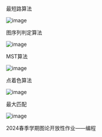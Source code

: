 最短路算法

![image](https://github.com/PengKeRan/-/assets/58772271/8bac8433-230c-46dc-8f3e-cfa2feb63c0e)

图序列判定算法

![image](https://github.com/PengKeRan/-/assets/58772271/82b2cadc-4504-47f3-b60f-8f0750dffec4)

MST算法

![image](https://github.com/PengKeRan/-/assets/58772271/429ed5a2-e791-43e9-9091-035c2b3601d4)

点着色算法

![image](https://github.com/PengKeRan/-/assets/58772271/56466809-8b1f-487e-992f-9d0057881dc2)

最大匹配

![image](https://github.com/PengKeRan/-/assets/58772271/b40b5231-f478-4a70-aa1c-a0467812ac6e)

2024春季学期图论开放性作业——编程
